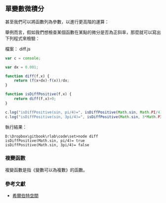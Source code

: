 ## 單變數微積分

甚至我們可以將函數列為參數，以進行更高階的運算：

舉例而言，假如我們想檢查某個函數在某點的微分是否為正斜率，那麼就可以寫出下列程式來檢驗：


檔案： diff.js

```javascript
var c = console;

var dx = 0.001;

function diff(f,x) {
	return (f(x+dx)-f(x))/dx;
}

function isDiffPositive(f,x) {
	return diff(f,x)>0;
}

c.log("isDiffPositive(sin, pi/4)=", isDiffPositive(Math.sin, Math.PI/4));
c.log("isDiffPositive(sin, 3pi/4)=", isDiffPositive(Math.sin, 3*Math.PI/4));
```

執行結果：

```
D:\Dropbox\gitbook\rlab\code\set>node diff
isDiffPositive(Math.sin, pi/4)= true
isDiffPositive(Math.sin, 3pi/4)= false
```

### 複變函數

複變函數是指《變數可以為複數》的函數。

### 參考文獻
* [希爾伯特空間](https://zh.wikipedia.org/wiki/%E5%B8%8C%E5%B0%94%E4%BC%AF%E7%89%B9%E7%A9%BA%E9%97%B4)